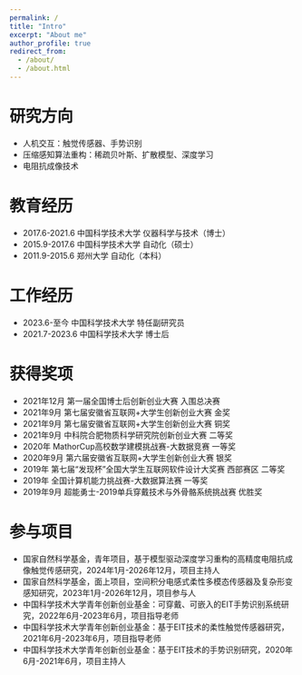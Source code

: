 ```yaml
---
permalink: /
title: "Intro"
excerpt: "About me"
author_profile: true
redirect_from: 
  - /about/
  - /about.html
---
```


研究方向
======
* 人机交互：触觉传感器、手势识别
* 压缩感知算法重构：稀疏贝叶斯、扩散模型、深度学习
* 电阻抗成像技术

教育经历
======
* 2017.6-2021.6 中国科学技术大学 仪器科学与技术（博士）
* 2015.9-2017.6 中国科学技术大学 自动化（硕士）
* 2011.9-2015.6 郑州大学 自动化（本科）

工作经历
======
* 2023.6-至今   中国科学技术大学 特任副研究员
* 2021.7-2023.6 中国科学技术大学 博士后

获得奖项
======
* 2021年12月  第一届全国博士后创新创业大赛  入围总决赛
* 2021年9月  第七届安徽省互联网+大学生创新创业大赛  金奖
* 2021年9月  第七届安徽省互联网+大学生创新创业大赛  铜奖
* 2021年9月  中科院合肥物质科学研究院创新创业大赛  二等奖
* 2020年 MathorCup高校数学建模挑战赛-大数据竞赛  一等奖
* 2020年9月  第六届安徽省互联网+大学生创新创业大赛  银奖
* 2019年 第七届“发现杯”全国大学生互联网软件设计大奖赛 西部赛区 二等奖
* 2019年 全国计算机能力挑战赛-大数据算法赛  一等奖  
* 2019年9月  超能勇士-2019单兵穿戴技术与外骨骼系统挑战赛 优胜奖

参与项目
======
* 国家自然科学基金，青年项目，基于模型驱动深度学习重构的高精度电阻抗成像触觉传感研究，2024年1月-2026年12月，项目主持人
* 国家自然科学基金，面上项目，空间积分电感式柔性多模态传感器及复杂形变感知研究，2023年1月-2026年12月，项目参与人
* 中国科学技术大学青年创新创业基金：可穿戴、可嵌入的EIT手势识别系统研究，2022年6月-2023年6月，项目指导老师
* 中国科学技术大学青年创新创业基金：基于EIT技术的柔性触觉传感器研究，2021年6月-2023年6月，项目指导老师
* 中国科学技术大学青年创新创业基金：基于EIT技术的手势识别研究，2020年6月-2021年6月，项目主持人
